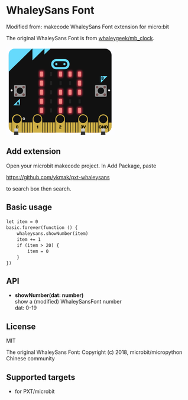 # WhaleySans Font

Modified from: makecode WhaleySans Font extension for micro:bit

The original WhaleySans Font is from [whaleygeek/mb_clock](https://github.com/whaleygeek/mb_clock).


![](icon.png)  
  

## Add extension

Open your microbit makecode project. In Add Package, paste  

https://github.com/ykmak/pxt-whaleysans

to search box then search.


## Basic usage

```
let item = 0
basic.forever(function () {
    whaleysans.showNumber(item)
    item += 1
    if (item > 20) {
        item = 0
    }
})
```

## API

- **showNumber(dat: number)**  
show a (modified) WhaleySansFont number  
dat: 0-19


## License

MIT

The original WhaleySans Font: Copyright (c) 2018, microbit/micropython Chinese community  

## Supported targets

* for PXT/microbit

